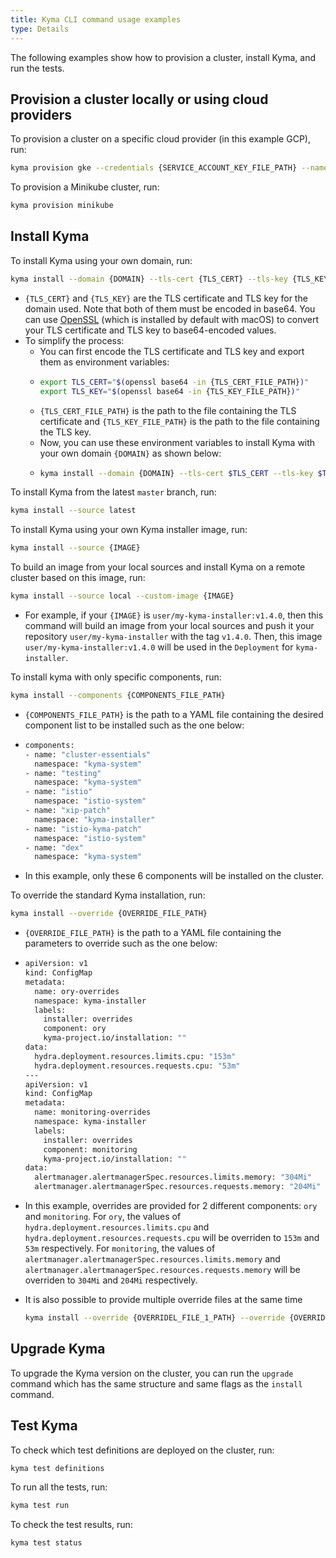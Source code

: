 ```yaml
---
title: Kyma CLI command usage examples
type: Details
---
```


The following examples show how to provision a cluster, install Kyma, and run the tests.

## Provision a cluster locally or using cloud providers

To provision a cluster on a specific cloud provider (in this example GCP), run:

```bash
kyma provision gke --credentials {SERVICE_ACCOUNT_KEY_FILE_PATH} --name {CLUSTER_NAME} --project {GCP_PROJECT} 
```

To provision a Minikube cluster, run:

```bash
kyma provision minikube
```

## Install Kyma

To install Kyma using your own domain, run:

```bash
kyma install --domain {DOMAIN} --tls-cert {TLS_CERT} --tls-key {TLS_KEY}
```
- `{TLS_CERT}` and `{TLS_KEY}` are the TLS certificate and TLS key for the domain used. Note that both of them must be encoded in base64. You can use [OpenSSL](https://www.openssl.org/) (which is installed by default with macOS) to convert your TLS certificate and TLS key to base64-encoded values.
- To simplify the process:
  - You can first encode the TLS certificate and TLS key and export them as environment variables:
  - ```bash
    export TLS_CERT="$(openssl base64 -in {TLS_CERT_FILE_PATH})"
    export TLS_KEY="$(openssl base64 -in {TLS_KEY_FILE_PATH})"
    ```
  - `{TLS_CERT_FILE_PATH}` is the path to the file containing the TLS certificate and `{TLS_KEY_FILE_PATH}` is the path to the file containing the TLS key.
  - Now, you can use these environment variables to install Kyma with your own domain `{DOMAIN}` as shown below:
  - ```bash
    kyma install --domain {DOMAIN} --tls-cert $TLS_CERT --tls-key $TLS_KEY
    ```

To install Kyma from the latest `master` branch, run:

```bash
kyma install --source latest
```

To install Kyma using your own Kyma installer image, run:

```bash
kyma install --source {IMAGE}
```

To build an image from your local sources and install Kyma on a remote cluster based on this image, run:

```bash
kyma install --source local --custom-image {IMAGE}
```
- For example, if your `{IMAGE}` is `user/my-kyma-installer:v1.4.0`, then this command will build an image from your local sources and push it your repository `user/my-kyma-installer` with the tag `v1.4.0`. Then, this image `user/my-kyma-installer:v1.4.0` will be used in the `Deployment` for `kyma-installer`.

To install kyma with only specific components, run:

```bash
kyma install --components {COMPONENTS_FILE_PATH}
```
- `{COMPONENTS_FILE_PATH}` is the path to a YAML file containing the desired component list to be installed such as the one below:
- ```bash
  components:
  - name: "cluster-essentials"
    namespace: "kyma-system"
  - name: "testing"
    namespace: "kyma-system"
  - name: "istio"
    namespace: "istio-system"
  - name: "xip-patch"
    namespace: "kyma-installer"
  - name: "istio-kyma-patch"
    namespace: "istio-system"
  - name: "dex"
    namespace: "kyma-system"
  ```
- In this example, only these 6 components will be installed on the cluster.

To override the standard Kyma installation, run:
```bash
kyma install --override {OVERRIDE_FILE_PATH}
```
- `{OVERRIDE_FILE_PATH}` is the path to a YAML file containing the parameters to override such as the one below:
- ```bash
  apiVersion: v1
  kind: ConfigMap
  metadata:
    name: ory-overrides
    namespace: kyma-installer
    labels:
      installer: overrides
      component: ory
      kyma-project.io/installation: ""
  data:
    hydra.deployment.resources.limits.cpu: "153m"
    hydra.deployment.resources.requests.cpu: "53m"
  ---
  apiVersion: v1
  kind: ConfigMap
  metadata:
    name: monitoring-overrides
    namespace: kyma-installer
    labels:
      installer: overrides
      component: monitoring
      kyma-project.io/installation: ""
  data:
    alertmanager.alertmanagerSpec.resources.limits.memory: "304Mi"
    alertmanager.alertmanagerSpec.resources.requests.memory: "204Mi"
  ```
- In this example, overrides are provided for 2 different components: `ory` and `monitoring`. For `ory`, the values of `hydra.deployment.resources.limits.cpu` and `hydra.deployment.resources.requests.cpu` will be overriden to `153m` and `53m` respectively. For `monitoring`, the values of `alertmanager.alertmanagerSpec.resources.limits.memory` and `alertmanager.alertmanagerSpec.resources.requests.memory` will be overriden to `304Mi` and `204Mi` respectively.

- It is also possible to provide multiple override files at the same time
  ```bash
  kyma install --override {OVERRIDEL_FILE_1_PATH} --override {OVERRIDE_FILE_2_PATH}
  ```

## Upgrade Kyma      

To upgrade the Kyma version on the cluster, you can run the `upgrade` command which has the same structure and same flags as the `install` command.

## Test Kyma

To check which test definitions are deployed on the cluster, run:

```bash
kyma test definitions
```

To run all the tests, run:

```bash
kyma test run
```

To check the test results, run:

```bash
kyma test status
```
